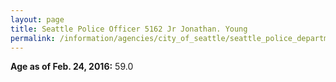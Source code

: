 ```yaml
---
layout: page
title: Seattle Police Officer 5162 Jr Jonathan. Young
permalink: /information/agencies/city_of_seattle/seattle_police_department/copbook/5162/
---
```


**Age as of Feb. 24, 2016:** 59.0
